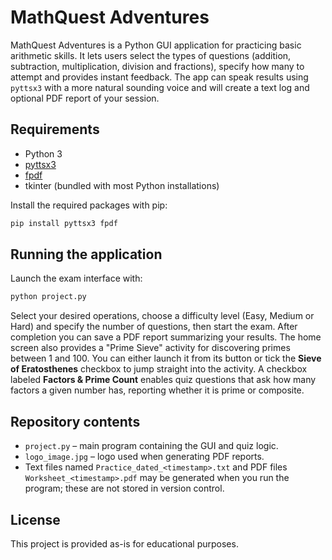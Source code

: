 # MathQuest Adventures

MathQuest Adventures is a Python GUI application for practicing basic arithmetic skills. It lets users select the types of questions (addition, subtraction, multiplication, division and fractions), specify how many to attempt and provides instant feedback. The app can speak results using `pyttsx3` with a more natural sounding voice and will create a text log and optional PDF report of your session.

## Requirements
- Python 3
- [pyttsx3](https://pypi.org/project/pyttsx3/)
- [fpdf](https://pypi.org/project/fpdf/)
- tkinter (bundled with most Python installations)

Install the required packages with pip:

```bash
pip install pyttsx3 fpdf
```

## Running the application
Launch the exam interface with:

```bash
python project.py
```

Select your desired operations, choose a difficulty level (Easy, Medium or Hard) and specify the number of questions, then start the exam. After completion you can save a PDF report summarizing your results. The home screen also provides a "Prime Sieve" activity for discovering primes between 1 and 100. You can either launch it from its button or tick the **Sieve of Eratosthenes** checkbox to jump straight into the activity. A checkbox labeled **Factors & Prime Count** enables quiz questions that ask how many factors a given number has, reporting whether it is prime or composite.

## Repository contents
- `project.py` – main program containing the GUI and quiz logic.
- `logo_image.jpg` – logo used when generating PDF reports.
- Text files named `Practice_dated_<timestamp>.txt` and PDF files `Worksheet_<timestamp>.pdf` may be generated when you run the program; these are not stored in version control.

## License
This project is provided as-is for educational purposes.
